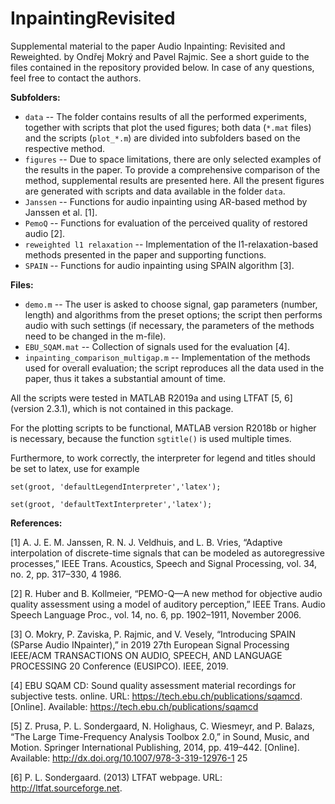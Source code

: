 # InpaintingRevisited
Supplemental material to the paper Audio Inpainting: Revisited and Reweighted.
by Ondřej Mokrý and Pavel Rajmic. See a short guide to the files contained
in the repository provided below. In case of any questions, feel free to
contact the authors.

**Subfolders:**
  * `data` -- The folder contains results of all the performed experiments,
              together with scripts that plot the used figures; both data
              (`*.mat` files) and the scripts (`plot_*.m`) are divided into
              subfolders based on the respective method.
  * `figures` -- Due to space limitations, there are only selected examples
              of the results in the paper. To provide a comprehensive
              comparison of the method, supplemental results are presented here.
              All the present figures are generated with scripts and data
              available in the folder `data`. 
  * `Janssen` -- Functions for audio inpainting using AR-based method by
              Janssen et al. [1].
  * `PemoQ` -- Functions for evaluation of the perceived quality of restored
              audio [2].
  * `reweighted l1 relaxation` -- Implementation of the l1-relaxation-based
              methods presented in the paper and supporting functions.
  * `SPAIN` -- Functions for audio inpainting using SPAIN algorithm [3].

**Files:**
  * `demo.m` -- The user is asked to choose signal, gap parameters (number,
              length) and algorithms from the preset options; the script
              then performs audio with such settings (if necessary, the
              parameters of the methods need to be changed in the m-file).
  * `EBU_SQAM.mat` -- Collection of signals used for the evaluation [4].
  * `inpainting_comparison_multigap.m` -- Implementation of the methods used
              for overall evaluation; the script reproduces all the data
              used in the paper, thus it takes a substantial amount of time.

All the scripts were tested in MATLAB R2019a and using LTFAT [5, 6]
(version 2.3.1), which is not contained in this package.

For the plotting scripts to be functional, MATLAB version R2018b or higher
is necessary, because the function `sgtitle()` is used multiple times.

Furthermore, to work correctly, the interpreter for legend and titles
should be set to latex, use for example

  `set(groot, 'defaultLegendInterpreter','latex');`
  
  `set(groot, 'defaultTextInterpreter','latex');`

**References:**

[1] A. J. E. M. Janssen, R. N. J. Veldhuis, and L. B. Vries, “Adaptive
    interpolation of discrete-time signals that can be modeled as
    autoregressive processes,” IEEE Trans. Acoustics, Speech and Signal
    Processing, vol. 34, no. 2, pp. 317–330, 4 1986.

[2] R. Huber and B. Kollmeier, “PEMO-Q—A new method for objective
    audio quality assessment using a model of auditory perception,” IEEE
    Trans. Audio Speech Language Proc., vol. 14, no. 6, pp. 1902–1911,
    November 2006.

[3] O. Mokry, P. Zaviska, P. Rajmic, and V. Vesely, “Introducing SPAIN
    (SParse Audio INpainter),” in 2019 27th European Signal Processing
    IEEE/ACM TRANSACTIONS ON AUDIO, SPEECH, AND LANGUAGE PROCESSING 20
    Conference (EUSIPCO). IEEE, 2019.

[4] EBU SQAM CD: Sound quality assessment material recordings for
    subjective tests. online. URL: https://tech.ebu.ch/publications/sqamcd.
    [Online]. Available: https://tech.ebu.ch/publications/sqamcd

[5] Z. Prusa, P. L. Sondergaard, N. Holighaus, C. Wiesmeyr, and P. Balazs,
    “The Large Time-Frequency Analysis Toolbox 2.0,” in Sound, Music, and
    Motion. Springer International Publishing, 2014, pp. 419–442.
    [Online]. Available: http://dx.doi.org/10.1007/978-3-319-12976-1 25

[6] P. L. Sondergaard. (2013) LTFAT webpage. URL:
    http://ltfat.sourceforge.net.
